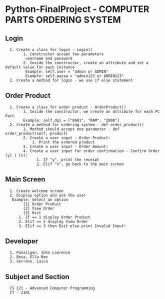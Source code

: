 # Python-FinalProject - COMPUTER PARTS ORDERING SYSTEM

## Login
      1. Create a class for login - Login()
            1. Constructor accept two parameters
             username and password
            2. Inside the constructor, create an attribute and set a default value for each instance
             Example: self.user = "admin or ADMIN"
             Example: self.passw = "admin123 or ADMIN123"
      2. Create a method for login - we use if else statement

## Order Product
      1. Create a class for order product - OrderProduct()
            1. Inside the constructor, we create an attribute for each PC Part
            Example: self.dp1 = ["0601", "RAM", "2000"] 
      2. Create a method for ordering system - def order_product()
            1. Method should accept one parameter - def order_product(self, product)
            2. Create a user input - Order Product: 
                1. Print the ordered product
            3. Create a user input - Order Amount: 
            4. Create a user input for order confirmation - Confirm Order [y] | [n]: 
                  1. If "y", print the receipt
                  2. Elif "n", go back to the main screen

## Main Screen
      1. Create welcome screen
      2. Display option and ask the user
       Example: Select an option
            [1] Order Product
            [2] View Order
            [3] Exit 
          1. If == 1 display Order Product
          2. Elif == 2 display View Order
          3. EIif == 3 then Exit else print Invalid Input!

## Developer
      1. Panaligan, John Laurence 
      2. Besa, Ella Mae
      3. Serrano, Laica 

## Subject and Section
      CS 121 - Advanced Computer Programming
      IT - 2101
